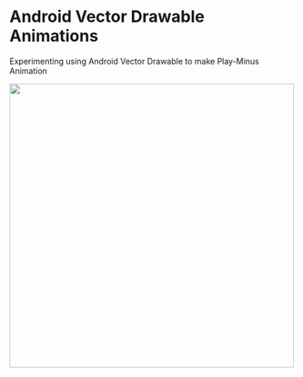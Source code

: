 # Android Vector Drawable Animations

Experimenting using Android Vector Drawable to make Play-Minus Animation


<img src="https://user-images.githubusercontent.com/13674066/109429585-76217600-7a0d-11eb-8367-7948d43d7d79.gif" height="500" />
